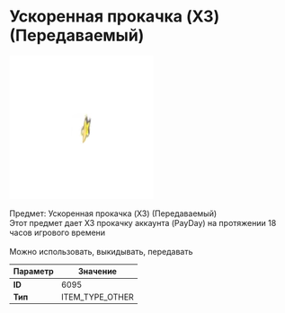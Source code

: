 # Ускоренная прокачка (X3) (Передаваемый)

![Item Image](../img/6095.webp?raw=true)

Предмет: Ускоренная прокачка (X3) (Передаваемый)<br>Этот предмет дает Х3 прокачку аккаунта (PayDay) на протяжении 18 часов игрового времени<br><br>Можно использовать, выкидывать, передавать


| Параметр | Значение |
|----------|----------|
| **ID** | 6095 |
| **Тип** | ITEM_TYPE_OTHER |

